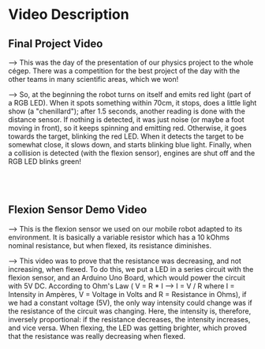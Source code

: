Video Description
=================


 Final Project Video
 -------------------

--> This was the day of the presentation of our physics project to the whole cégep. There was a competition for the best project of the day with the other teams in many scientific areas, which we won! 

--> So, at the beginning the robot turns on itself and emits red light (part of a RGB LED). When it spots something within 70cm, it stops, does a little light show (a "chenillard"); after 1.5 seconds, another reading is done with the distance sensor. If nothing is detected, it was just noise (or maybe a foot moving in front), so it keeps spinning and emitting red. Otherwise, it goes towards the target, blinking the red LED. When it detects the target to be somewhat close, it slows down, and starts blinking blue light. Finally, when a collision is detected (with the flexion sensor), engines are shut off and the RGB LED blinks green!

<br><br>



 Flexion Sensor Demo Video
 -------------------------

--> This is the flexion sensor we used on our mobile robot adapted to its environment. It is basically a variable resistor which has a 10 kOhms nominal resistance, but when flexed, its resistance diminishes.

--> This video was to prove that the resistance was decreasing, and not increasing, when flexed. To do this, we put a LED in a series circuit with the flexion sensor, and an Arduino Uno Board, which would power the circuit with 5V DC. According to Ohm's Law ( V = R * I --> I = V / R where I = Intensity in Ampères, V = Voltage in Volts and R = Resistance in Ohms), if we had a constant voltage (5V), the only way intensity could change was if the resistance of the circuit was changing. Here, the intensity is, therefore, inversely proportional: if the resistance decreases, the intensity increases, and vice versa. When flexing, the LED was getting brighter, which proved that the resistance was really decreasing when flexed.
